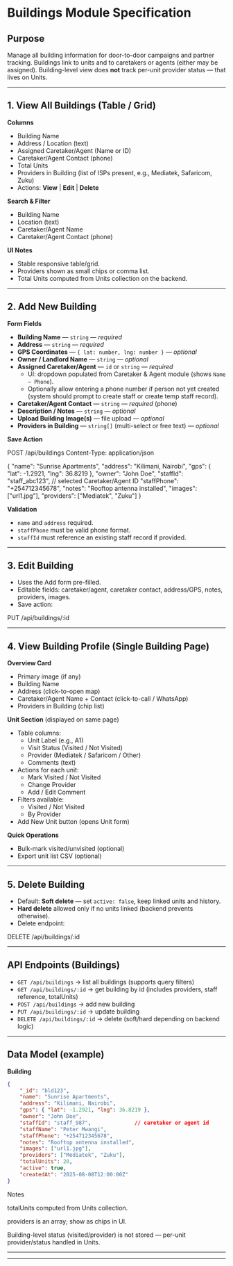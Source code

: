 # Buildings Module Specification

## Purpose
Manage all building information for door-to-door campaigns and partner tracking. Buildings link to units and to caretakers or agents (either may be assigned). Building-level view does **not** track per-unit provider status — that lives on Units.

---

## 1. View All Buildings (Table / Grid)
**Columns**
- Building Name
- Address / Location (text)
- Assigned Caretaker/Agent (Name or ID)
- Caretaker/Agent Contact (phone)
- Total Units 
- Providers in Building (list of ISPs present, e.g., Mediatek, Safaricom, Zuku)
- Actions: **View** | **Edit** | **Delete**

**Search & Filter**
- Building Name
- Location (text)
- Caretaker/Agent Name
- Caretaker/Agent Contact (phone)

**UI Notes**
- Stable responsive table/grid.
- Providers shown as small chips or comma list.
- Total Units computed from Units collection on the backend.

---

## 2. Add New Building

**Form Fields**
- **Building Name** — `string` — *required*
- **Address** — `string` — *required*
- **GPS Coordinates** — `{ lat: number, lng: number }` — *optional*
- **Owner / Landlord Name** — `string` — *optional*
- **Assigned Caretaker/Agent** — `id` or `string` — *required* 
	- UI: dropdown populated from Caretaker & Agent module (shows `Name — Phone`). 
	- Optionally allow entering a phone number if person not yet created (system should prompt to create staff or create temp staff record).
- **Caretaker/Agent Contact** — `string` — *required* (phone)
- **Description / Notes** — `string` — *optional*
- **Upload Building Image(s)** — file upload — *optional*
- **Providers in Building** — `string[]` (multi-select or free text) — *optional*

**Save Action**

POST /api/buildings Content-Type: application/json

{ "name": "Sunrise Apartments", "address": "Kilimani, Nairobi", "gps": { "lat": -1.2921, "lng": 36.8219 }, "owner": "John Doe", "staffId": "staff_abc123",     // selected Caretaker/Agent ID "staffPhone": "+254712345678", "notes": "Rooftop antenna installed", "images": ["url1.jpg"], "providers": ["Mediatek", "Zuku"] }

**Validation**
- `name` and `address` required.
- `staffPhone` must be valid phone format.
- `staffId` must reference an existing staff record if provided.

---

## 3. Edit Building
- Uses the Add form pre-filled.
- Editable fields: caretaker/agent, caretaker contact, address/GPS, notes, providers, images.
- Save action:

PUT /api/buildings/:id

---

## 4. View Building Profile (Single Building Page)

**Overview Card**
- Primary image (if any)
- Building Name
- Address (click-to-open map)
- Caretaker/Agent Name + Contact (click-to-call / WhatsApp)
- Providers in Building (chip list)

**Unit Section** (displayed on same page)
- Table columns:
	- Unit Label (e.g., A1)
	- Visit Status (Visited / Not Visited)
	- Provider (Mediatek / Safaricom / Other)
	- Comments (text)
- Actions for each unit:
	- Mark Visited / Not Visited
	- Change Provider
	- Add / Edit Comment
- Filters available:
	- Visited / Not Visited
	- By Provider
- Add New Unit button (opens Unit form)

**Quick Operations**
- Bulk-mark visited/unvisited (optional)
- Export unit list CSV (optional)

---

## 5. Delete Building
- Default: **Soft delete** — set `active: false`, keep linked units and history.
- **Hard delete** allowed only if no units linked (backend prevents otherwise).
- Delete endpoint:

DELETE /api/buildings/:id

---

## API Endpoints (Buildings)
- `GET /api/buildings` → list all buildings (supports query filters)
- `GET /api/buildings/:id` → get building by id (includes providers, staff reference, totalUnits)
- `POST /api/buildings` → add new building
- `PUT /api/buildings/:id` → update building
- `DELETE /api/buildings/:id` → delete (soft/hard depending on backend logic)

---

## Data Model (example)
**Building**
```json
{
	"_id": "bld123",
	"name": "Sunrise Apartments",
	"address": "Kilimani, Nairobi",
	"gps": { "lat": -1.2921, "lng": 36.8219 },
	"owner": "John Doe",
	"staffId": "staff_987",				 // caretaker or agent id
	"staffName": "Peter Mwangi",
	"staffPhone": "+254712345678",
	"notes": "Rooftop antenna installed",
	"images": ["url1.jpg"],
	"providers": ["Mediatek", "Zuku"],
	"totalUnits": 20,
	"active": true,
	"createdAt": "2025-08-08T12:00:00Z"
}
```

Notes

totalUnits computed from Units collection.

providers is an array; show as chips in UI.

Building-level status (visited/provider) is not stored — per-unit provider/status handled in Units.



---

---